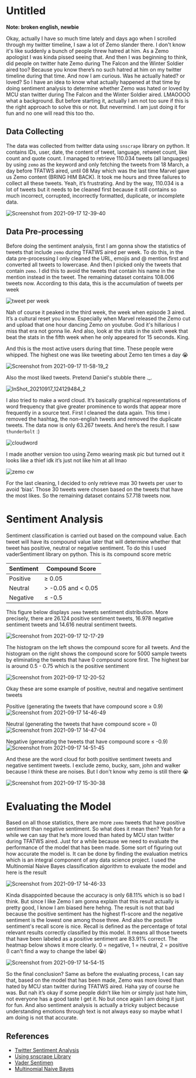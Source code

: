 # Untitled

**Note: broken english, newbie**

Okay, actually I have so much time lately and days ago when I scrolled through my twitter timeline, I saw a lot of Zemo slander there. I don't know it's like suddenly a bunch of people threw hatred at him. As a Zemo apologist I was kinda pissed seeing that. And then I was beginning to think, did people on twitter hate Zemo during The Falcon and the Winter Soldier aired too? Because you know there’s no such hatred at him on my twitter timeline during that time. And now I am curious. Was he actually hated? or loved? So I have an idea to know what actually happened at that time by doing sentiment analysis to determine whether Zemo was hated or loved by MCU stan twitter during The Falcon and the Winter Soldier aired. LMAOOOO what a background. But before starting it, actually I am not too sure if this is the right approach to solve this or not. But nevermind. I am just doing it for fun and no one will read this too tho.

## Data Collecting

The data was collected from twitter data using `snscrape` library on python. It contains IDs, user, date, the content of tweet, language, retweet count, like count and quote count. I managed to retrieve 110.034 tweets (all languages) by using `zemo` as the keyword and only fetching the tweets from 18 March, a day before TFATWS aired, until 08 May which was the last time Marvel gave us Zemo content (BRING HIM BACK). It took me hours and three failures to collect all these tweets. Yeah, it’s frustrating. And by the way, 110.034 is a lot of tweets but it needs to be cleaned first because it still contains so much incorrect, corrupted, incorrectly formatted, duplicate, or incomplete data.

![Screenshot from 2021-09-17 12-39-40](https://user-images.githubusercontent.com/60166588/133730375-fe4b9c1e-8dc4-4dfe-8f6a-674e51460e55.png)

## Data Pre-processing

Before doing the sentiment analysis, first I am gonna show the statistics of tweets that include `zemo` during TFATWS aired per week. To do this, in the data pre-processing I only cleaned the URL, emojis and @ mention first and converted all tweets to lowercase. And then I picked only the tweets that contain `zemo`. I did this to avoid the tweets that contain his name in the mention instead in the tweet. The remaining dataset contains 108.006 tweets now. According to this data, this is the accumulation of tweets per week

![tweet per week](https://user-images.githubusercontent.com/60166588/133727583-cf68e905-73d8-49ea-a7ba-e0d5a5a6c9cb.png)

Nah of course it peaked in the third week, the week when episode 3 aired. It’s a cultural reset you know. Especially when Marvel released the Zemo cut and upload that one hour dancing Zemo on youtube. God it's hillarious I miss that era not gonna lie. And also, look at the stats in the sixth week that beat the stats in the fifth week when he only appeared for 15 seconds. King.

And this is the most active users during that time. These people were whipped. The highest one was like tweeting about Zemo ten times a day 😭

![Screenshot from 2021-09-17 11-58-19_2](https://user-images.githubusercontent.com/60166588/133761107-8def0df0-1f3d-4b85-8df2-da7453f15421.png)

Also the most liked tweets. Pretend Daniel's stubble there ._.

![InShot_20210917_124129484_2](https://user-images.githubusercontent.com/60166588/133731585-e955b553-4ca3-43a4-b0cb-a47569537153.jpg)

I also tried to make a word cloud. It’s basically graphical representations of word frequency that give greater prominence to words that appear more frequently in a source text. First I cleaned the data again. This time i removed the hashtag, the non-english tweets and removed the duplicate tweets. The data now is only 63.267 tweets. And here’s the result. I saw `thunderbolt` :)

![cloudword](https://user-images.githubusercontent.com/60166588/133727796-194fff6d-dd39-4b29-82e8-84fd52220ef5.png)

I made another version too using Zemo wearing mask pic but turned out it looks like a thief idk it’s just not like him at all lmao

![zemo cw](https://user-images.githubusercontent.com/60166588/133727792-7f57641a-8ae9-48f9-9f67-95f12f529774.png)

For the last cleaning, I decided to only retrieve max 30 tweets per user to avoid ‘bias’. Those 30 tweets were chosen based on the tweets that have the most likes. So the remaining dataset contains 57.718 tweets now. 

# Sentiment Analysis

Sentiment classification is carried out based on the compound value. Each tweet will have its compound value later that will determine whether that tweet has positive, neutral or negative sentiment. To do this I used vaderSentiment library on python. This is its compound score metric

| Sentiment     | Compound Score |
| ------------- | ------------- |
| Positive     |    ≥ 0.05 |
| Neutral  | > -0.05 and < 0.05 |
| Negative  |    ≤ -0.5 |

This figure below displays `zemo` tweets sentiment distribution. More precisely, there are 26.124 positive sentiment tweets, 16.978 negative sentiment tweets and 14.616 neutral sentiment tweets.

![Screenshot from 2021-09-17 12-17-29](https://user-images.githubusercontent.com/60166588/133728510-6cd710be-4201-467c-b46b-0b97bf94f10d.png)

The histogram on the left shows the compound score for all tweets. And the histogram on the right shows the compound score for 5000 sample tweets by eliminating the tweets that have 0 compound score first. The highest bar is around 0.5 - 0.75 which is the positive sentiment

![Screenshot from 2021-09-17 12-20-52](https://user-images.githubusercontent.com/60166588/133728802-2ec173fa-f251-499a-869e-b03a0b039201.png)

Okay these are some example of positive, neutral and negative sentiment tweets 

Positive (generating the tweets that have compound score ≥ 0.9)
![Screenshot from 2021-09-17 14-46-49](https://user-images.githubusercontent.com/60166588/133745143-e067b4fc-fa3e-4bf7-9c60-81898dcca8da.png)

Neutral (generating the tweets that have compound score = 0)
![Screenshot from 2021-09-17 14-47-04](https://user-images.githubusercontent.com/60166588/133745152-7b8ef385-00ec-472c-adfb-9912e28d7e7d.png)

Negative (generating the tweets that have compound score ≤ -0.9)
![Screenshot from 2021-09-17 14-51-45](https://user-images.githubusercontent.com/60166588/133745753-87b235e8-10ce-4d9d-a950-d0430ccdec49.png)

And these are the word cloud for both positive sentiment tweets and negative sentiment tweets. I exclude zemo, bucky, sam, john and walker because I think these are noises. But I don't know why zemo is still there 😭

![Screenshot from 2021-09-17 15-30-38](https://user-images.githubusercontent.com/60166588/133751408-751dc3de-130f-4c9c-8c75-70e4222def8b.png)

# Evaluating the Model

Based on all those statistics, there are more `zemo` tweets that have positive sentiment than negative sentiment. So what does it mean then? Yeah for a while we can say that he’s more loved than hated by MCU stan twitter during TFATWS aired. Just for a while because we need to evaluate the performance of the model that has been made. Some sort of figuring out how accurate the model is. It can be done by finding the evaluation metrics which is an integral component of any data science project. I used the Multinomial Naive Bayes classification algorithm to evaluate the model and here is the result

![Screenshot from 2021-09-17 14-46-33](https://user-images.githubusercontent.com/60166588/133745780-b5ab40ea-d4d3-45d5-a81f-19fc91e0e7d2.png)

Kinda disappointed because the accuracy is only 68.11% which is so bad I think. But since I like Zemo I am gonna explain that this result actually is pretty good, I know I am biased here hehng. The result is not that bad because the positive sentiment has the highest f1-score and the negative sentiment is the lowest one among those three. And also the positive sentiment's recall score is nice. Recall is defined as the percentage of total relevant results correctly classified by this model. It means all those tweets that have been labeled as a positive sentiment are 83.91% correct. The heatmap below shows it more clearly. 0 = negative, 1 = neutral, 2 = positive (I can't find a way to change the label 😭)

![Screenshot from 2021-09-17 14-54-15](https://user-images.githubusercontent.com/60166588/133746094-d1469d3c-72f8-49e3-9113-4004d32dfd9c.png)

So the final conclusion? Same as before the evaluating process, I can say that, based on the model that has been made, Zemo was more loved than hated by MCU stan twitter during TFATWS aired. Haha yay of course he was. But nah it’s okay if some people didn’t like him or simply just hate him, not everyone has a good taste I get it. No but once again I am doing it just for fun. And also sentiment analysis is actually a tricky subject because understanding emotions through text is not always easy so maybe what I am doing is not that accurate.

## References
- [Twitter Sentiment Analysis](https://towardsdatascience.com/step-by-step-twitter-sentiment-analysis-in-python-d6f650ade58d)
- [Using snscrape Library](https://medium.com/swlh/how-to-scrape-tweets-by-location-in-python-using-snscrape-8c870fa6ec25)
- [Vader Sentimen](https://medium.com/analytics-vidhya/simplifying-social-media-sentiment-analysis-using-vader-in-python-f9e6ec6fc52f)
- [Multinomial Naive Bayes](https://towardsdatascience.com/sentiment-analysis-of-tweets-using-multinomial-naive-bayes-1009ed24276b)
